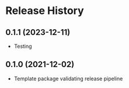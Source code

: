 # Release History

## 0.1.1 (2023-12-11)

* Testing

## 0.1.0 (2021-12-02)

* Template package validating release pipeline
